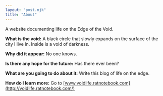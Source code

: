 ```yaml
---
layout: "post.njk"
title: "About"
---
```

A website documenting life on the Edge of the Void.

**What is the void:** A black circle that slowly expands on the surface of the city I live in. Inside is a void of darkness. 

**Why did it appear:** No one knows.

**Is there any hope for the future:** Has there ever been?

**What are you going to do about it:** Write this blog of life on the edge.

**How do I learn more:** Go to [www.voidlife.ratnotebook.com](http://voidlife.ratnotebook.com/)